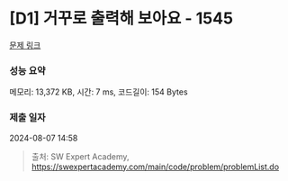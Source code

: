 # [D1] 거꾸로 출력해 보아요 - 1545 

[문제 링크](https://swexpertacademy.com/main/code/problem/problemDetail.do?contestProbId=AV2gbY0qAAQBBAS0) 

### 성능 요약

메모리: 13,372 KB, 시간: 7 ms, 코드길이: 154 Bytes

### 제출 일자

2024-08-07 14:58



> 출처: SW Expert Academy, https://swexpertacademy.com/main/code/problem/problemList.do